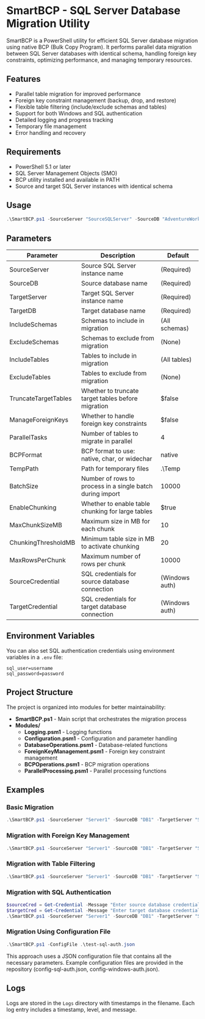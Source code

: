 # SmartBCP - SQL Server Database Migration Utility

SmartBCP is a PowerShell utility for efficient SQL Server database migration using native BCP (Bulk Copy Program). It performs parallel data migration between SQL Server databases with identical schema, handling foreign key constraints, optimizing performance, and managing temporary resources.

## Features

- Parallel table migration for improved performance
- Foreign key constraint management (backup, drop, and restore)
- Flexible table filtering (include/exclude schemas and tables)
- Support for both Windows and SQL authentication
- Detailed logging and progress tracking
- Temporary file management
- Error handling and recovery

## Requirements

- PowerShell 5.1 or later
- SQL Server Management Objects (SMO)
- BCP utility installed and available in PATH
- Source and target SQL Server instances with identical schema

## Usage

```powershell
.\SmartBCP.ps1 -SourceServer "SourceSQLServer" -SourceDB "AdventureWorks" -TargetServer "TargetSQLServer" -TargetDB "AdventureWorks_Copy" -ParallelTasks 8
```

## Parameters

| Parameter | Description | Default |
|-----------|-------------|---------|
| SourceServer | Source SQL Server instance name | (Required) |
| SourceDB | Source database name | (Required) |
| TargetServer | Target SQL Server instance name | (Required) |
| TargetDB | Target database name | (Required) |
| IncludeSchemas | Schemas to include in migration | (All schemas) |
| ExcludeSchemas | Schemas to exclude from migration | (None) |
| IncludeTables | Tables to include in migration | (All tables) |
| ExcludeTables | Tables to exclude from migration | (None) |
| TruncateTargetTables | Whether to truncate target tables before migration | $false |
| ManageForeignKeys | Whether to handle foreign key constraints | $false |
| ParallelTasks | Number of tables to migrate in parallel | 4 |
| BCPFormat | BCP format to use: native, char, or widechar | native |
| TempPath | Path for temporary files | .\Temp |
| BatchSize | Number of rows to process in a single batch during import | 10000 |
| EnableChunking | Whether to enable table chunking for large tables | $true |
| MaxChunkSizeMB | Maximum size in MB for each chunk | 10 |
| ChunkingThresholdMB | Minimum table size in MB to activate chunking | 20 |
| MaxRowsPerChunk | Maximum number of rows per chunk | 10000 |
| SourceCredential | SQL credentials for source database connection | (Windows auth) |
| TargetCredential | SQL credentials for target database connection | (Windows auth) |

## Environment Variables

You can also set SQL authentication credentials using environment variables in a `.env` file:

```
sql_user=username
sql_password=password
```

## Project Structure

The project is organized into modules for better maintainability:

- **SmartBCP.ps1** - Main script that orchestrates the migration process
- **Modules/**
  - **Logging.psm1** - Logging functions
  - **Configuration.psm1** - Configuration and parameter handling
  - **DatabaseOperations.psm1** - Database-related functions
  - **ForeignKeyManagement.psm1** - Foreign key constraint management
  - **BCPOperations.psm1** - BCP migration operations
  - **ParallelProcessing.psm1** - Parallel processing functions

## Examples

### Basic Migration

```powershell
.\SmartBCP.ps1 -SourceServer "Server1" -SourceDB "DB1" -TargetServer "Server2" -TargetDB "DB2"
```

### Migration with Foreign Key Management

```powershell
.\SmartBCP.ps1 -SourceServer "Server1" -SourceDB "DB1" -TargetServer "Server2" -TargetDB "DB2" -ManageForeignKeys
```

### Migration with Table Filtering

```powershell
.\SmartBCP.ps1 -SourceServer "Server1" -SourceDB "DB1" -TargetServer "Server2" -TargetDB "DB2" -IncludeSchemas "dbo","sales" -ExcludeTables "Logs","Audit"
```

### Migration with SQL Authentication

```powershell
$sourceCred = Get-Credential -Message "Enter source database credentials"
$targetCred = Get-Credential -Message "Enter target database credentials"
.\SmartBCP.ps1 -SourceServer "Server1" -SourceDB "DB1" -TargetServer "Server2" -TargetDB "DB2" -SourceCredential $sourceCred -TargetCredential $targetCred
```

### Migration Using Configuration File

```powershell
.\SmartBCP.ps1 -ConfigFile .\test-sql-auth.json
```

This approach uses a JSON configuration file that contains all the necessary parameters. Example configuration files are provided in the repository (config-sql-auth.json, config-windows-auth.json).

## Logs

Logs are stored in the `Logs` directory with timestamps in the filename. Each log entry includes a timestamp, level, and message.
